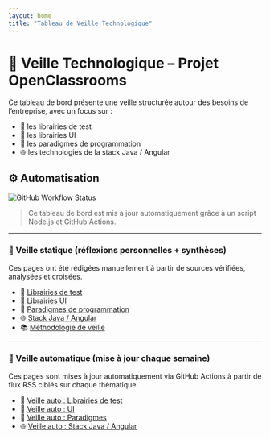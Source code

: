 ```yaml
---
layout: home
title: "Tableau de Veille Technologique"
---
```


# 👀 Veille Technologique – Projet OpenClassrooms

Ce tableau de bord présente une veille structurée autour des besoins de l’entreprise, avec un focus sur :

- 🔬 les librairies de test
- 🎨 les librairies UI
- 🧠 les paradigmes de programmation
- 🌐 les technologies de la stack Java / Angular

## ⚙️ Automatisation

![GitHub Workflow Status](https://github.com/Escanor1986/veille_techno-OC/actions/workflows/rss.yml/badge.svg)  
> Ce tableau de bord est mis à jour automatiquement grâce à un script Node.js et GitHub Actions.

---

### 📝 Veille statique (réflexions personnelles + synthèses)

Ces pages ont été rédigées manuellement à partir de sources vérifiées, analysées et croisées.

- 🔬 [Librairies de test](./tests/)
- 🎨 [Librairies UI](./ui/)
- 🧠 [Paradigmes de programmation](./paradigmes/)
- 🌐 [Stack Java / Angular](./stack/)
- 📚 [Méthodologie de veille](./methodologie/)

---

### 🔄 Veille automatique (mise à jour chaque semaine)

Ces pages sont mises à jour automatiquement via GitHub Actions à partir de flux RSS ciblés sur chaque thématique.

- 🔬 [Veille auto : Librairies de test](./auto_tests/)
- 🎨 [Veille auto : UI](./auto_ui/)
- 🧠 [Veille auto : Paradigmes](./auto_paradigmes/)
- 🌐 [Veille auto : Stack Java / Angular](./auto_stack/)
